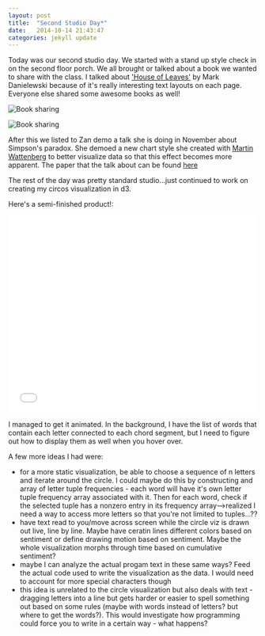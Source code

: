 ```yaml
---
layout: post
title:  "Second Studio Day*"
date:   2014-10-14 21:43:47
categories: jekyll update
---
```

Today was our second studio day. We started with a stand up style check in on the second floor porch. We all brought or talked about a book we wanted to share with the class. I talked about ['House of Leaves'](https://www.google.com/search?q=house+of+leaves&es_sm=119&source=lnms&tbm=isch&sa=X&ei=ddxHVJGDNajlsATuoIKwDw&ved=0CAgQ_AUoAQ&biw=1186&bih=720) by Mark Danielewski because of it's really interesting text layouts on each page. Everyone else shared some awesome books as well! 

![Book sharing]({{site.baseurl}}/assets/booksharing2.png) 

![Book sharing]({{site.baseurl}}/assets/booksharing1.png)

After this we listed to Zan demo a talk she is doing in November about Simpson's paradox. She demoed a new chart style she created with [Martin Wattenberg](http://www.bewitched.com/) to better visualize data so that this effect becomes more apparent. The paper that the talk about can be found [here](http://static.googleusercontent.com/media/research.google.com/en/us/pubs/archive/42901.pdf) 

The rest of the day was pretty standard studio...just continued to work on creating my circos visualization in d3. 

Here's a semi-finished product!:  

<iframe src="//player.vimeo.com/video/113674215" width="500" height="400" frameborder="0" webkitallowfullscreen mozallowfullscreen allowfullscreen></iframe>  

I managed to get it animated. In the background, I have the list of words that contain each letter connected to each chord segment, but I need to figure out how to display them as well when you hover over.

A few more ideas I had were:
* for a more static visualization, be able to choose a sequence of n letters and iterate around the circle. I could maybe do this by constructing and array of letter tuple frequencies - each word will have it's own letter tuple frequency array associated with it. Then for each word, check if the selected tuple has a nonzero entry in its frequency array-->realized I need a way to access more letters so that you're not limited to tuples...??
* have text read to you/move across screen while the circle viz is drawn out live, line by line. Maybe have ceratin lines different colors based on sentiment or define drawing motion based on sentiment. Maybe the whole visualization morphs through time based on cumulative sentiment?
* maybe I can analyze the actual progam text in these same ways? Feed the actual code used to write the visualization as the data. I would need to account for more special characters though
* this idea is unrelated to the circle visualization but also deals with text - dragging letters into a line but gets harder or easier to spell something out based on some rules (maybe with words instead of letters? but where to get the words?). This would investigate how programming could force you to write in a certain way - what happens?